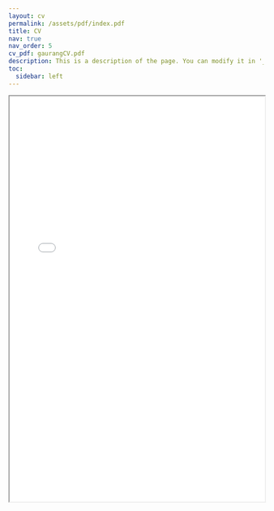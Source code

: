 ```yaml
---
layout: cv
permalink: /assets/pdf/index.pdf
title: CV
nav: true
nav_order: 5
cv_pdf: gaurangCV.pdf
description: This is a description of the page. You can modify it in '_pages/cv.md'. You can also change or remove the top pdf download button.
toc:
  sidebar: left
--- 
```


<iframe src="/assets/pdf/index.pdf" width="100%" height="800px">
    This browser does not support PDFs. Please download the PDF to view it: 
    <a href="/assets/pdf/index.pdf">Download PDF</a>.
</iframe>

